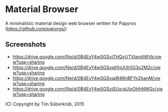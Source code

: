 # Material Browser
A minimalistic material design web browser written for Papyros (https://github.com/papyros/)

## Screenshots
* https://drive.google.com/file/d/0B4EyY4wSGSyjTHQyUTVlandjWVk/view?usp=sharing
* https://drive.google.com/file/d/0B4EyY4wSGSyjdi1nUUh5S3o2M2c/view?usp=sharing
* https://drive.google.com/file/d/0B4EyY4wSGSyjalR4RnBFYnZkanM/view?usp=sharing
* https://drive.google.com/file/d/0B4EyY4wSGSyjSUxraUIxOHhNWGc/view?usp=sharing

(C) Copyright by Tim Süberkrüb, 2015

